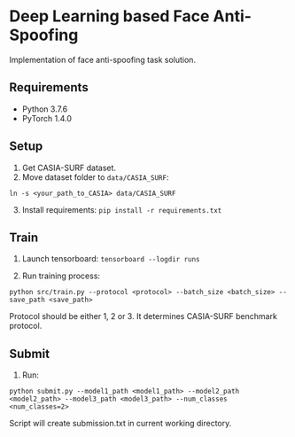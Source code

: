 # Deep Learning based Face Anti-Spoofing
Implementation of face anti-spoofing task solution.

## Requirements
* Python 3.7.6
* PyTorch 1.4.0

## Setup
1. Get CASIA-SURF dataset.
2. Move dataset folder to `data/CASIA_SURF`:
```
ln -s <your_path_to_CASIA> data/CASIA_SURF
```
3. Install requirements:
`pip install -r requirements.txt`

## Train
1. Launch tensorboard:
`tensorboard --logdir runs`

2. Run training process:
```
python src/train.py --protocol <protocol> --batch_size <batch_size> --save_path <save_path>
```

Protocol should be either 1, 2 or 3. It determines CASIA-SURF benchmark protocol.

## Submit
1. Run:
```
python submit.py --model1_path <model1_path> --model2_path <model2_path> --model3_path <model3_path> --num_classes <num_classes=2>
```

Script will create submission.txt in current working directory.
